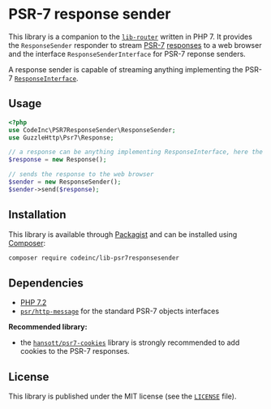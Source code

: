 # PSR-7 response sender

This library is a companion to the [`lib-router`](https://github.com/CodeIncHQ/lib-router) written in PHP 7. It provides the `ResponseSender` responder to stream [PSR-7](https://www.php-fig.org/psr/psr-7/) [responses](https://www.php-fig.org/psr/psr-7/#33-psrhttpmessageresponseinterface) to a web browser and the interface `ResponseSenderInterface` for PSR-7 reponse senders. 

A response sender is capable of streaming anything implementing the PSR-7 [`ResponseInterface`](https://www.php-fig.org/psr/psr-7/#33-psrhttpmessageresponseinterface).

## Usage

```php
<?php
use CodeInc\PSR7ResponseSender\ResponseSender;
use GuzzleHttp\Psr7\Response;

// a response can be anything implementing ResponseInterface, here the Guzzle implementation
$response = new Response();

// sends the response to the web browser
$sender = new ResponseSender();
$sender->send($response);
```

## Installation

This library is available through [Packagist](https://packagist.org/packages/codeinc/lib-psr7responsesender) and can be installed using [Composer](https://getcomposer.org/): 

```bash
composer require codeinc/lib-psr7responsesender
```


## Dependencies 

* [PHP 7.2](http://php.net/releases/7_2_0.php)
* [`psr/http-message`](https://packagist.org/packages/psr/http-message) for the standard PSR-7 objects interfaces 

**Recommended library:**
* the [`hansott/psr7-cookies`](https://packagist.org/packages/hansott/psr7-cookies) library is strongly recommended to add cookies to the PSR-7 responses.


## License 
This library is published under the MIT license (see the [`LICENSE`](LICENSE) file).


